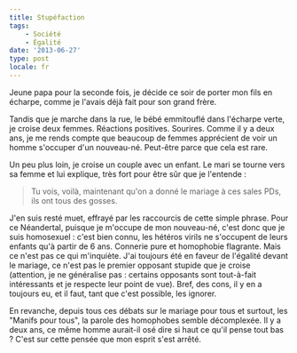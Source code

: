 ```yaml
---
title: Stupéfaction
tags:
    - Société
    - Égalité
date: '2013-06-27'
type: post
locale: fr
---
```


Jeune papa pour la seconde fois, je décide ce soir de porter mon fils en écharpe, comme je l'avais déjà fait pour son grand frère.

<!-- more -->

Tandis que je marche dans la rue, le bébé emmitouflé dans l'écharpe verte, je croise deux femmes. Réactions positives. Sourires. Comme il y a deux ans, je me rends compte que beaucoup de femmes apprécient de voir un homme s'occuper d'un nouveau-né. Peut-être parce que cela est rare.

Un peu plus loin, je croise un couple avec un enfant. Le mari se tourne vers sa femme et lui explique, très fort pour être sûr que je l'entende :

> Tu vois, voilà, maintenant qu'on a donné le mariage à ces sales PDs, ils ont tous des gosses.

J'en suis resté muet, effrayé par les raccourcis de cette simple phrase. Pour ce Néandertal, puisque je m'occupe de mon nouveau-né, c'est donc que je suis homosexuel : c'est bien connu, les hétéros virils ne s'occupent de leurs enfants qu'à partir de 6 ans. Connerie pure et homophobie flagrante. Mais ce n'est pas ce qui m'inquiète. J'ai toujours été en faveur de l'égalité devant le mariage, ce n'est pas le premier opposant stupide que je croise (attention, je ne généralise pas : certains opposants sont tout-à-fait intéressants et je respecte leur point de vue). Bref, des cons, il y en a toujours eu, et il faut, tant que c'est possible, les ignorer.

En revanche, depuis tous ces débats sur le mariage pour tous et surtout, les "Manifs pour tous", la parole des homophobes semble décomplexée. Il y a deux ans, ce même homme aurait-il osé dire si haut ce qu'il pense tout bas ? C'est sur cette pensée que mon esprit s'est arrêté.
